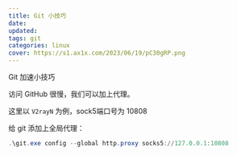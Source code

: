 ```yaml
---
title: Git 小技巧
date: 
updated: 
tags: git
categories: linux
cover: https://s1.ax1x.com/2023/06/19/pC30gRP.png
---
```


Git 加速小技巧

访问 GitHub 很慢，我们可以加上代理。

这里以 `V2rayN` 为例，sock5端口号为 10808

给 git 添加上全局代理：

```powershell
.\git.exe config --global http.proxy socks5://127.0.0.1:10808
```

